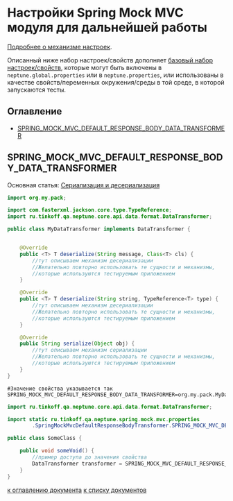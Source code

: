 # Настройки Spring Mock MVC модуля для дальнейшей работы

[Подробнее о механизме настроек](./../../../core.api/doc/rus/SETTINGS.MD).

Описанный ниже набор настроек/свойств
дополняет [базовый набор настроек/свойств](./../../../core.api/doc/rus/SETTINGS.MD#Основной-набор-настроексвойств),
которые могут быть включены в `neptune.global.properties` или в `neptune.properties`, или использованы в качестве
свойств/переменных окружения/среды в той среде, в которой запускаются тесты.

## Оглавление

- [SPRING_MOCK_MVC_DEFAULT_RESPONSE_BODY_DATA_TRANSFORMER](#SPRING_MOCK_MVC_DEFAULT_RESPONSE_BODY_DATA_TRANSFORMER)

## SPRING_MOCK_MVC_DEFAULT_RESPONSE_BODY_DATA_TRANSFORMER

Основная статья: [Сериализация и десериализация](./../../../core.api/doc/rus/SERIALIZATION_DESERIALIZATION.MD)

```java
import org.my.pack;

import com.fasterxml.jackson.core.type.TypeReference;
import ru.tinkoff.qa.neptune.core.api.data.format.DataTransformer;

public class MyDataTransformer implements DataTransformer {


    @Override
    public <T> T deserialize(String message, Class<T> cls) {
        //тут описываем механизм десериализации
        //Желательно повторно использовать те сущности и механизмы, 
        //которые используются тестируемым приложением
    }

    @Override
    public <T> T deserialize(String string, TypeReference<T> type) {
        //тут описываем механизм десериализации
        //Желательно повторно использовать те сущности и механизмы, 
        //которые используются тестируемым приложением
    }

    @Override
    public String serialize(Object obj) {
        //тут описываем механизм сериализации
        //Желательно повторно использовать те сущности и механизмы, 
        //которые используются тестируемым приложением
    }
}
```

```properties
#Значение свойства указывается так
SPRING_MOCK_MVC_DEFAULT_RESPONSE_BODY_DATA_TRANSFORMER=org.my.pack.MyDataTransformer
```

```java
import ru.tinkoff.qa.neptune.core.api.data.format.DataTransformer;

import static ru.tinkoff.qa.neptune.spring.mock.mvc.properties
        .SpringMockMvcDefaultResponseBodyTransformer.SPRING_MOCK_MVC_DEFAULT_RESPONSE_BODY_TRANSFORMER;

public class SomeClass {

    public void someVoid() {
        //пример доступа до значения свойства
        DataTransformer transformer = SPRING_MOCK_MVC_DEFAULT_RESPONSE_BODY_TRANSFORMER.get();
    }
}
```

[к оглавлению документа](#Оглавление) [к списку документов](README.MD#Оглавление)